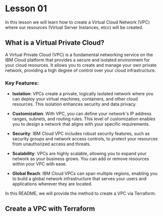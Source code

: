 # Lesson 01

In this lesson we will learn how to create a Virtual Cloud Network (VPC) where our resources (Virtual Server Instances, etcc) will be created.

## What is a Virtual Private Cloud?

A Virtual Private Cloud (VPC) is a fundamental networking service on the IBM Cloud platform that provides a secure and isolated environment for your cloud resources. It allows you to create and manage your own private network, providing a high degree of control over your cloud infrastructure.

### Key Features:

* **Isolation**: VPCs create a private, logically isolated network where you can deploy your virtual machines, containers, and other cloud resources. This isolation enhances security and data privacy.

* **Customization**: With VPC, you can define your network's IP address ranges, subnets, and routing rules. This level of customization enables you to design a network that aligns with your specific requirements.

* **Security**: IBM Cloud VPC includes robust security features, such as security groups and network access controls, to protect your resources from unauthorized access and threats.

* **Scalability**: VPCs are highly scalable, allowing you to expand your network as your business grows. You can add or remove resources within your VPC with ease.

* **Global Reach**: IBM Cloud VPCs can span multiple regions, enabling you to build a global network infrastructure that serves your users and applications wherever they are located.

In this README, we will provide the method to create a VPC via Terraform.

## Create a VPC with Terraform


